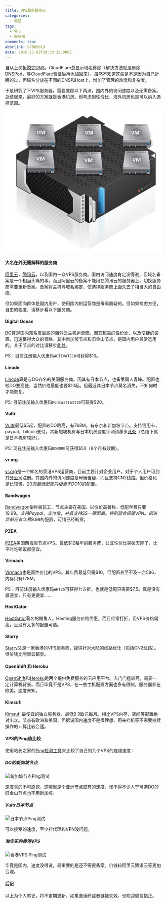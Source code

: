 ```yaml
---
title: VPS服务器笔记
categories:
  - 笔记
tags:
  - VPS
  - 服务器
comments: true
abbrlink: b796bb19
date: 2016-11-02T20:30:32.000Z
---
```


自从上次[折腾完DNS](http://cn.abnerchou.me/blog/88900ae9/)，CloudFlare总显示域名移除（解决方法就是删除DNSPod，等CloudFlare验证后再添加回来）。虽然不知道这些是不是因为自己折腾的过，但域名分放在不同的DNS和Host上，增加了管理的难度和复杂度。

于是研究了下VPS服务器，需要兼顾以下两点，国内外的访问速度以及无需备案。总结起来，最好的方案就是香港机房。但考虑到性价比，海外机房也是可以纳入选择范围。

![VPS Image](/img/vps_1.jpg)

#### 大名在外无需解释的服务商

[阿里云](https://cn.aliyun.com/)，[腾讯云](https://www.qcloud.com/)，以及国内一众VPS服务商。国内访问速度肯定没得说，但域名备案是一个相当头痛的事，而且阿里云的备案不能用在腾讯云的服务器上，切换服务商需要重新备案。备案将主机与域名绑定，使选择服务商上面失去了相当大的自由度。

但如果面向群体是国内用户，使用国内的运营商是毋庸置疑的。但如果考虑方便，自由的程度，请移步看以下服务商。

#### Digital Ocean

[DO](https://m.do.co/c/eaf9c533bc55)算是国内知名度最高的海外云主机运营商。因其超高的性价比，以及便捷的设置，迅速赢得大众的青睐。其中新加坡节点和旧金山节点，是国内用户最常选用的。关于节点的对比请移步[此处](https://www.91yun.org/zh/archives/878)。

PS：目前注册输入优惠码`ACTIVATE10`可获得$10。

#### Linode

[Linode](https://www.linode.com/?r=31b7ad9bbcdac84ed780e48344212c99afcaa3d2)算是与DO齐名的美国服务商，因其有日本节点，也备受国人青睐。配置也较DO要高些，当然价格最低也要$10起。但最近其日本节点莫名消失，不知何时才能恢复。

PS: 目前注册输入优惠码`PodcastInIt20`可获得$20。

#### Vultr

[Vultr](http://www.vultr.com/?ref=7025798)最低$5起，配置较DO略高，有768M。有东京和新加坡节点。支持信用卡，paypal，bitcoin支付。其新加坡机房与日本机房速度评测请移步[此处](https://www.freehao123.com/vultr-vps-jp-sg/)（总结下就是日本机房较好）。

PS: 现在注册输入优惠码`DOMORE`可获得$50（6个月有效期）。

#### vr.org

[vr.org](http://vr.org)是一个知名的香港VPS运营商，目前主要针对企业用户。对于个人用户可到其[分公司](https://www.tqhosting.com/cloud)注册。其国内外的访问速度是毋庸置疑，而且支持CN2线路。但价格也是比较贵，$20的最低配置只相当于DO$10的配置。

#### Bandwagon

[Bandwagon](https://bwh1.net)俗称搬瓦工，节点主要在美国。以性价高著称，低配年费只要$19.99。支持Paypal，支付宝，并且支持SS一键配置。特别适合搭建VPN。据说此前还有年费$9.99的配置，可惜已经断货。

#### PZEA

[PZEA](https://www.pzea.com)美国西海岸节点VPS。最低$12每年的服务费，让其性价比突破天际了，比平时吃顿饭都便宜。

#### Virmach

[Virmach](https://virmach.com)也是高性价比的VPS。其年费最低只需$10，但配置甚至不及一台586，内存只有128M。

PS：目前注册输入优惠码`WHT25`可获得七五折。也就是低配只需要$7.5。真是没有最便宜，只有更便宜......

#### HostGator

[HostGator](http://www.hostgator.com/)著名的鳄鱼人。Hosting服务价格优惠，而且经常打折，但VPS价格偏高，且没有太多的配置可选。

#### Starry

[Starry](https://www.starrydns.com/sc/hong-kong-vps)又是一家香港的VPS服务商，提供针对大陆的线路优化（包括CN2线路）。但价钱比阿里云都贵。

#### OpenShift 和 Heroku

[OpenShift](https://www.openshift.com)和[Heroku](https://www.heroku.com)是两个提供免费服务的云应用平台。入门门槛较高，需要一定计算机背景。而且毕竟不是VPS，在一些主机配置方面也多有限制。服务器都在欧美。速度未知。

#### Kimsufi

[Kimsufi](https://www.kimsufi.com/en/) 最便宜的独立服务器，最低9.9欧元每月。相比VPS内存，空间等配置绝对出众。节点有欧洲和美国，但据说国内速度不是很理想。用来挂机等不需要持续操作的计算比较合适。

#### VPS的Ping值比较

使用站长之家的[Ping检测工具](http://tool.chinaz.com/sitespeed)来比较了自己的几个VPS的连接速度：

##### DO的新加坡节点

![新加坡节点Ping测试](\img\vpn_2.png)

速度真的不可原谅，这哪里是个亚洲节点应有的速度，怪不得不少人宁可选DO的旧金山节点也不用新加坡。

##### Vultr日本节点

![日本节点Ping测试](\img\vpn_3.png)

可以接受的速度，至少挂代理和VPN没问题。

##### 淘宝买的香港VPS

![香港VPS Ping测试](\img\vpn_4.png)

毕竟是国内，速度没得说，最重要的是还不需要备案。价钱较阿里云腾讯云等更加合理。

#### 后记

以上为个人笔记，将不定期更新。如果激活码或者链接失效，也欢迎留言指正。
